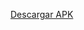 [Descargar APK]([https://github.com/tu_usuario/tu_repositorio/raw/main/tu_archivo.apk](https://github.com/Juan-Romero-sgsas/apkRespel/blob/main/app-debug.apk))
